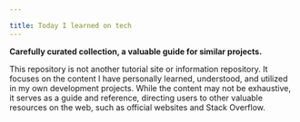 ```yaml
---

title: Today I learned on tech
---
```


**Carefully curated collection, a valuable guide for similar projects.**

This repository is not another tutorial site or information repository. It focuses on the content I have personally learned, understood, and utilized in my own development projects. While the content may not be exhaustive, it serves as a guide and reference, directing users to other valuable resources on the web, such as official websites and Stack Overflow.

